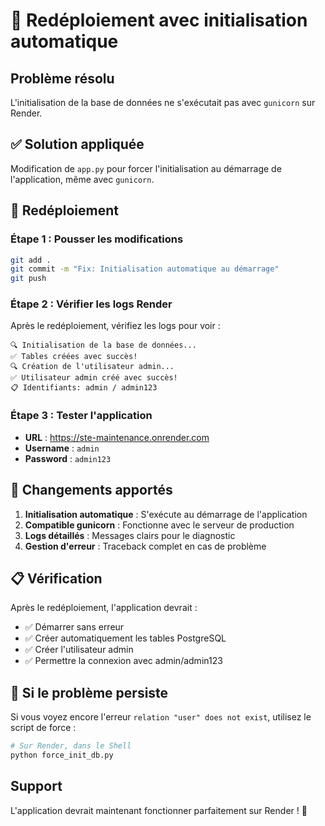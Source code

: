 # 🚀 Redéploiement avec initialisation automatique

## Problème résolu
L'initialisation de la base de données ne s'exécutait pas avec `gunicorn` sur Render.

## ✅ Solution appliquée
Modification de `app.py` pour forcer l'initialisation au démarrage de l'application, même avec `gunicorn`.

## 🔄 Redéploiement

### Étape 1 : Pousser les modifications
```bash
git add .
git commit -m "Fix: Initialisation automatique au démarrage"
git push
```

### Étape 2 : Vérifier les logs Render
Après le redéploiement, vérifiez les logs pour voir :
```
🔍 Initialisation de la base de données...
✅ Tables créées avec succès!
🔍 Création de l'utilisateur admin...
✅ Utilisateur admin créé avec succès!
📋 Identifiants: admin / admin123
```

### Étape 3 : Tester l'application
- **URL** : https://ste-maintenance.onrender.com
- **Username** : `admin`
- **Password** : `admin123`

## 🎯 Changements apportés

1. **Initialisation automatique** : S'exécute au démarrage de l'application
2. **Compatible gunicorn** : Fonctionne avec le serveur de production
3. **Logs détaillés** : Messages clairs pour le diagnostic
4. **Gestion d'erreur** : Traceback complet en cas de problème

## 📋 Vérification

Après le redéploiement, l'application devrait :
- ✅ Démarrer sans erreur
- ✅ Créer automatiquement les tables PostgreSQL
- ✅ Créer l'utilisateur admin
- ✅ Permettre la connexion avec admin/admin123

## 🔧 Si le problème persiste

Si vous voyez encore l'erreur `relation "user" does not exist`, utilisez le script de force :

```bash
# Sur Render, dans le Shell
python force_init_db.py
```

## Support

L'application devrait maintenant fonctionner parfaitement sur Render ! 🎉 